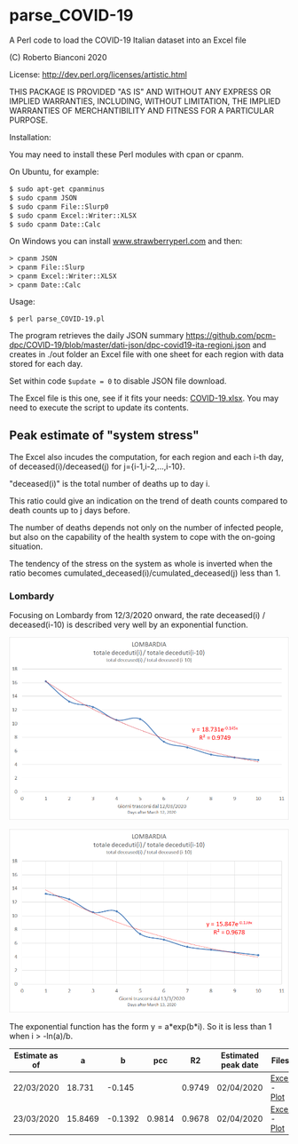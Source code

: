 # parse_COVID-19
A Perl code to load the COVID-19 Italian dataset into an Excel file

(C) Roberto Bianconi 2020 

License: http://dev.perl.org/licenses/artistic.html

THIS PACKAGE IS PROVIDED "AS IS" AND WITHOUT ANY EXPRESS OR
IMPLIED WARRANTIES, INCLUDING, WITHOUT LIMITATION, THE IMPLIED
WARRANTIES OF MERCHANTIBILITY AND FITNESS FOR A PARTICULAR PURPOSE.

Installation:

You may need to install these Perl modules with cpan or cpanm. 

On Ubuntu, for example:
```
$ sudo apt-get cpanminus
$ sudo cpanm JSON
$ sudo cpanm File::Slurp0
$ sudo cpanm Excel::Writer::XLSX
$ sudo cpanm Date::Calc
```
On Windows you can install www.strawberryperl.com and then:
```
> cpanm JSON
> cpanm File::Slurp
> cpanm Excel::Writer::XLSX
> cpanm Date::Calc
```

Usage:
```
$ perl parse_COVID-19.pl
```

The program retrieves the daily JSON summary https://github.com/pcm-dpc/COVID-19/blob/master/dati-json/dpc-covid19-ita-regioni.json and creates in ./out folder an Excel file with one sheet for each region with data stored for each day.

Set within code `$update = 0` to disable JSON file download.

The Excel file is this one, see if it fits your needs: [COVID-19.xlsx](./out/COVID-19.xlsx). You may need to execute the script to update its contents.

## Peak estimate of "system stress"

The Excel also incudes the computation, for each region and each i-th day, of deceased(i)/deceased(j) for j={i-1,i-2,...,i-10}.

"deceased(i)" is the total number of deaths up to day i.

This ratio could give an indication on the trend of death counts compared to death counts up to j days before. 

The number of deaths depends not only on the number of infected people, but also on the capability of the health system to cope with the on-going situation.

The tendency of the stress on the system as whole is inverted when the ratio becomes cumulated_deceased(i)/cumulated_deceased(j) less than 1.

### Lombardy

Focusing on Lombardy from 12/3/2020 onward, the rate deceased(i) / deceased(i-10) is described very well by an exponential function.

![Fitting 22/03/2020](old/lombardia_j10_20200322.png)

![Fitting 23/03/2020](old/lombardia_j10_20200323.png)

The exponential function has the form y = a\*exp(b\*i). So it is less than 1 when i > -ln(a)/b.


|Estimate as of | a | b | pcc | R2 | Estimated peak date | Files |
|-|-|-|-|-|-|-|
|22/03/2020| 18.731 | -0.145 | | 0.9749 | 02/04/2020 |[Excel](old/COVID-19_20200322.xlsx) - [Plot](old/lombardia_j10_20200322.png) |  
|23/03/2020| 15.8469 | -0.1392 | 0.9814 | 0.9678 | 02/04/2020 |[Excel](old/COVID-19_20200323.xlsx) - [Plot](old/lombardia_j10_20200323.png) |  






